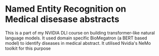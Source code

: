 # Named Entity Recognition on Medical disesase abstracts
This is a part of my NVIDIA DLI course on building transformer-like natural language models. It used domain specific BioMegatron (a BERT based model) to identify diseases in medical abstract. It utilised Nvidia's NeMo toolkit for this purpose

